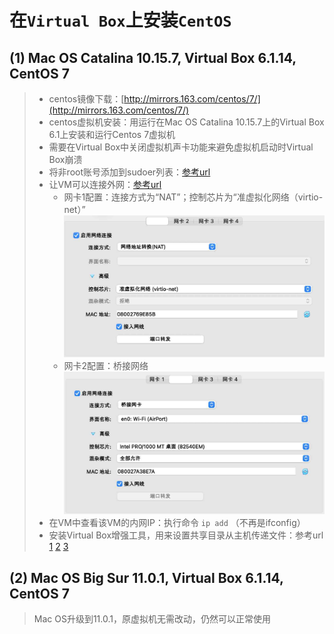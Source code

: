 # 在`Virtual Box`上安装`CentOS` 

## (1) Mac OS Catalina 10.15.7, Virtual Box 6.1.14, CentOS 7

> * centos镜像下载：[http://mirrors.163.com/centos/7/](http://mirrors.163.com/centos/7/)
> * centos虚拟机安装：用运行在Mac OS Catalina 10.15.7上的Virtual Box 6.1上安装和运行Centos 7虚拟机
> * 需要在Virtual Box中关闭虚拟机声卡功能来避免虚拟机启动时Virtual Box崩溃
> * 将非root账号添加到sudoer列表：[参考url](https://blog.csdn.net/myself00/article/details/9112817) 
> * 让VM可以连接外网：[参考url](https://blog.csdn.net/qq_23286071/article/details/80871352?utm_medium=distribute.pc_relevant.none-task-bloag-BlogCommendFromBaidu-4.channel_param&depth_1-utm_source=distribute.pc_relevant.none-task-blog-BlogCommendFromBaidu-4.channel_param) 
> 	* 网卡1配置：连接方式为“NAT”；控制芯片为“准虚拟化网络（virtio-net）”
>	![](https://raw.githubusercontent.com/kenfang119/pics/main/999_util/virtual_box_net_cfg_1.jpg)
>	* 网卡2配置：桥接网络
>	![](https://raw.githubusercontent.com/kenfang119/pics/main/999_util/virtual_box_net_cfg_2.jpg)
> * 在VM中查看该VM的内网IP：执行命令 `ip add` （不再是ifconfig）
> * 安装Virtual Box增强工具，用来设置共享目录从主机传递文件：参考url [1](https://www.jianshu.com/p/1ccff5a7d750) [2](https://blog.csdn.net/kswkly/article/details/83690565) [3](https://blog.csdn.net/Scythe666/article/details/88624279)

## (2) Mac OS Big Sur 11.0.1, Virtual Box 6.1.14, CentOS 7

> Mac OS升级到11.0.1，原虚拟机无需改动，仍然可以正常使用